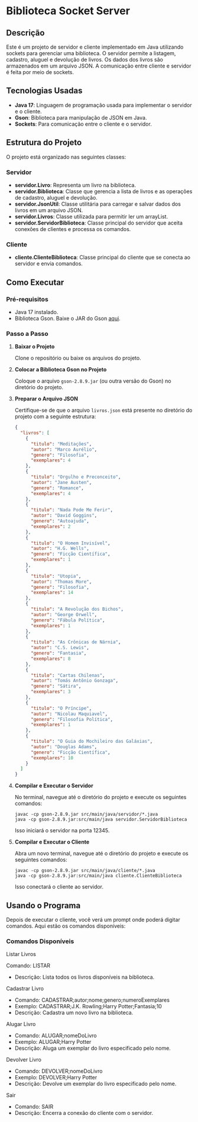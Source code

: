 # Biblioteca Socket Server

## Descrição

Este é um projeto de servidor e cliente implementado em Java utilizando sockets para gerenciar uma biblioteca. O servidor permite a listagem, cadastro, aluguel e devolução de livros. Os dados dos livros são armazenados em um arquivo JSON. A comunicação entre cliente e servidor é feita por meio de sockets.

## Tecnologias Usadas

- **Java 17**: Linguagem de programação usada para implementar o servidor e o cliente.
- **Gson**: Biblioteca para manipulação de JSON em Java.
- **Sockets**: Para comunicação entre o cliente e o servidor.

## Estrutura do Projeto

O projeto está organizado nas seguintes classes:

### Servidor

- **servidor.Livro**: Representa um livro na biblioteca.
- **servidor.Biblioteca**: Classe que gerencia a lista de livros e as operações de cadastro, aluguel e devolução.
- **servidor.JsonUtil**: Classe utilitária para carregar e salvar dados dos livros em um arquivo JSON.
- **servidor.Livros**: Classe utilizada para permitir ler um arrayList.
- **servidor.ServidorBiblioteca**: Classe principal do servidor que aceita conexões de clientes e processa os comandos.

### Cliente

- **cliente.ClienteBiblioteca**: Classe principal do cliente que se conecta ao servidor e envia comandos.

## Como Executar

### Pré-requisitos

- Java 17 instalado.
- Biblioteca Gson. Baixe o JAR do Gson [aqui](https://github.com/google/gson).

### Passo a Passo

1. **Baixar o Projeto**

   Clone o repositório ou baixe os arquivos do projeto.

2. **Colocar a Biblioteca Gson no Projeto**

   Coloque o arquivo `gson-2.8.9.jar` (ou outra versão do Gson) no diretório do projeto.

3. **Preparar o Arquivo JSON**

   Certifique-se de que o arquivo `livros.json` está presente no diretório do projeto com a seguinte estrutura:

   ```json
   {
     "livros": [
       {
         "titulo": "Meditações",
         "autor": "Marco Aurélio",
         "genero": "Filosofia",
         "exemplares": 4
       },
       {
         "titulo": "Orgulho e Preconceito",
         "autor": "Jane Austen",
         "genero": "Romance",
         "exemplares": 4
       },
       {
         "titulo": "Nada Pode Me Ferir",
         "autor": "David Goggins",
         "genero": "Autoajuda",
         "exemplares": 2
       },
       {
         "titulo": "O Homem Invisível",
         "autor": "H.G. Wells",
         "genero": "Ficção Científica",
         "exemplares": 1
       },
       {
         "titulo": "Utopia",
         "autor": "Thomas More",
         "genero": "Filosofia",
         "exemplares": 14
       },
       {
         "titulo": "A Revolução dos Bichos",
         "autor": "George Orwell",
         "genero": "Fábula Política",
         "exemplares": 1
       },
       {
         "titulo": "As Crônicas de Nárnia",
         "autor": "C.S. Lewis",
         "genero": "Fantasia",
         "exemplares": 8
       },
       {
         "titulo": "Cartas Chilenas",
         "autor": "Tomás Antônio Gonzaga",
         "genero": "Sátira",
         "exemplares": 3
       },
       {
         "titulo": "O Príncipe",
         "autor": "Nicolau Maquiavel",
         "genero": "Filosofia Política",
         "exemplares": 1
       },
       {
         "titulo": "O Guia do Mochileiro das Galáxias",
         "autor": "Douglas Adams",
         "genero": "Ficção Científica",
         "exemplares": 10
       }
     ]
   }

4. **Compilar e Executar o Servidor**

   No terminal, navegue até o diretório do projeto e execute os seguintes comandos:

       javac -cp gson-2.8.9.jar src/main/java/servidor/*.java
       java -cp gson-2.8.9.jar:src/main/java servidor.ServidorBiblioteca
    
   Isso iniciará o servidor na porta 12345.

5. **Compilar e Executar o Cliente**

   Abra um novo terminal, navegue até o diretório do projeto e execute os seguintes comandos:

       javac -cp gson-2.8.9.jar src/main/java/cliente/*.java
       java -cp gson-2.8.9.jar:src/main/java cliente.ClienteBiblioteca

   Isso conectará o cliente ao servidor.

## Usando o Programa

Depois de executar o cliente, você verá um prompt onde poderá digitar comandos. Aqui estão os comandos disponíveis:

### Comandos Disponíveis
  Listar Livros
  
  Comando: LISTAR
  - Descrição: Lista todos os livros disponíveis na biblioteca.
  
  Cadastrar Livro
  
  - Comando: CADASTRAR;autor;nome;genero;numeroExemplares
  - Exemplo: CADASTRAR;J.K. Rowling;Harry Potter;Fantasia;10
  - Descrição: Cadastra um novo livro na biblioteca.
  
  Alugar Livro
  
  - Comando: ALUGAR;nomeDoLivro
  - Exemplo: ALUGAR;Harry Potter
  - Descrição: Aluga um exemplar do livro especificado pelo nome.
  
  Devolver Livro
  
  - Comando: DEVOLVER;nomeDoLivro
  - Exemplo: DEVOLVER;Harry Potter
  - Descrição: Devolve um exemplar do livro especificado pelo nome.
  
  Sair
  
  - Comando: SAIR
  - Descrição: Encerra a conexão do cliente com o servidor.

